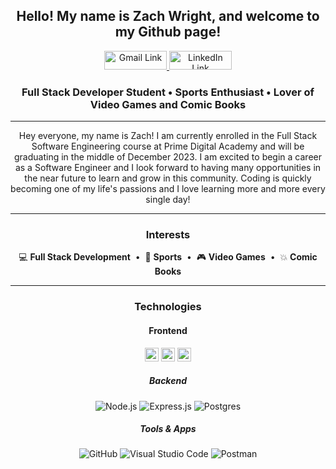 <!--------------------- Intro ---------------------->
<h2 align="center">Hello! My name is Zach Wright, and welcome to my Github page!</h2>
<!--------------------- Links ---------------------->
<p align="center">
<a href="mailto:zwright101@gmail.com" target="_blank" rel="noopener noreferrer">
    <img alt="Gmail Link" title="Gmail Link" src="https://img.shields.io/badge/Gmail-D14836?style=for-the-badge&logo=gmail&logoColor=white"                   height="30px" width="100px"/>
</a>
<a href="https://www.linkedin.com/in/wrightzach/" target="_blank" rel="noopener noreferrer">
    <img alt="LinkedIn Link" title="LinkedIn Link" src="https://img.shields.io/badge/linkedin-%230077B5.svg?style=for-the-                      badge&logo=linkedin&logoColor=white" height="30px" width="100px"/>
</a>
</p>
<!--------------------- Image ---------------------->
<!-- <p align="center">
    <a href="https://www.deviantart.com/chernigiv/art/Mass-Effect-fan-art-547443715">
    <img src="https://images-wixmp-ed30a86b8c4ca887773594c2.wixmp.com/f/3c49b196-7b63-404c-9ab6-d93f5be93b0a/d91xm9v-91fd0818-9d6b-48f0-b803-88268ad64de2.jpg?token=eyJ0eXAiOiJKV1QiLCJhbGciOiJIUzI1NiJ9.eyJzdWIiOiJ1cm46YXBwOjdlMGQxODg5ODIyNjQzNzNhNWYwZDQxNWVhMGQyNmUwIiwiaXNzIjoidXJuOmFwcDo3ZTBkMTg4OTgyMjY0MzczYTVmMGQ0MTVlYTBkMjZlMCIsIm9iaiI6W1t7InBhdGgiOiJcL2ZcLzNjNDliMTk2LTdiNjMtNDA0Yy05YWI2LWQ5M2Y1YmU5M2IwYVwvZDkxeG05di05MWZkMDgxOC05ZDZiLTQ4ZjAtYjgwMy04ODI2OGFkNjRkZTIuanBnIn1dXSwiYXVkIjpbInVybjpzZXJ2aWNlOmZpbGUuZG93bmxvYWQiXX0.NNniqWSRhljHyz4s3fJBvTF7zOG80PwjHjeOOM9RQ7I">
    </a>
</p> -->
<!--------------------- About Me ---------------------->
<h3 align="center">Full Stack Developer Student • Sports Enthusiast • Lover of Video Games and Comic Books </h3>
<hr />
<p align="center">  
Hey everyone, my name is Zach! I am currently enrolled in the Full Stack Software Engineering course at Prime Digital Academy and will be graduating in the middle of December 2023. I am excited to begin a career as a Software Engineer and I look forward to having many opportunities in the near future to learn and grow in this community. Coding is quickly becoming one of my life's passions and I love learning more and more every single day!
</p>
<hr />
<!--------------------- Interests ---------------------->
<h3 align="center">Interests</h3>
<p align="center">
💻  <b>Full Stack Development</b> &nbsp;&bull;&nbsp; 🏈 <b>Sports</b> &nbsp;&bull;&nbsp; 🎮 <b>Video Games</b> &nbsp;&bull;&nbsp; 💥 <b>Comic Books</b>
<hr />
<!--------------------- Technologies ---------------------->
<h3 align="center">Technologies</h3>
<!--------------------- Frontend ---------------------->
<h4 align="center">Frontend</h4>
<p align="center">
    <img src="https://img.shields.io/badge/JavaScript-323330?style=plastic&logo=javascript&logoColor=F7DF1E" height="22px"/>
    <img src="https://img.shields.io/badge/React-20232A?style=plastic&logo=react&logoColor=61DAFB" height="22px"/>
<!--     <img src="https://img.shields.io/badge/Redux-593D88?style=plastic&logo=redux&logoColor=white" height="22px"/> -->
<!--     <img src="https://img.shields.io/badge/React_Router-CA4225?style=plastic&logo=react-router&logoColor=white" height="22px"/> -->
    <img src="https://img.shields.io/badge/Material--UI-0081CB?style=plastic&logo=material-ui&logoColor=white" height="22px"/> 
</p>
<!-- Backend Section !--> 
<h5 align="center">Backend</h2>
<p align="center">
  <img src="https://img.shields.io/badge/node.js-6DA55F?style=for-the-badge&logo=node.js&logoColor=white" alt="Node.js">
  <img src="https://img.shields.io/badge/express.js-%23404d59.svg?style=for-the-badge&logo=express&logoColor=%2361DAFB" alt="Express.js">
  <img src="https://img.shields.io/badge/postgres-%23316192.svg?style=for-the-badge&logo=postgresql&logoColor=white" alt="Postgres">
</p>
<!-- Tools/Apps section !--> 
<h5 align="center">Tools & Apps</h2>
<p align="center">
  <img src="https://img.shields.io/badge/github-%23121011.svg?style=for-the-badge&logo=github&logoColor=white" alt="GitHub">
  <img src="https://img.shields.io/badge/Visual%20Studio%20Code-0078d7.svg?style=for-the-badge&logo=visual-studio-code&logoColor=white" alt="Visual Studio Code">
<!--   <img src="https://img.shields.io/badge/heroku-%23430098.svg?style=for-the-badge&logo=heroku&logoColor=white" alt="Heroku"> -->
  <img src="https://img.shields.io/badge/Postman-FF6C37?style=for-the-badge&logo=postman&logoColor=white" alt="Postman">
</p>


<!--
**zwright101/zwright101** is a ✨ _special_ ✨ repository because its `README.md` (this file) appears on your GitHub profile.

Here are some ideas to get you started:

- 🔭 I’m currently working on ...
- 🌱 I’m currently learning ...
- 👯 I’m looking to collaborate on ...
- 🤔 I’m looking for help with ...
- 💬 Ask me about ...
- 📫 How to reach me: ...
- 😄 Pronouns: ...
- ⚡ Fun fact: ...
-->
